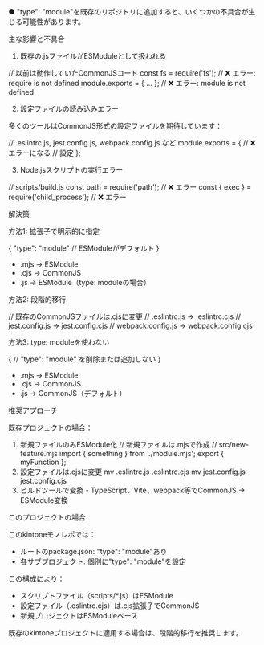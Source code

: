 ● "type": "module"を既存のリポジトリに追加すると、いくつかの不具合が生じる可能性があります。

  主な影響と不具合

  1. 既存の.jsファイルがESModuleとして扱われる

  // 以前は動作していたCommonJSコード
  const fs = require('fs');  // ❌ エラー: require is not defined
  module.exports = { ... };  // ❌ エラー: module is not defined

  2. 設定ファイルの読み込みエラー

  多くのツールはCommonJS形式の設定ファイルを期待しています：

  // .eslintrc.js, jest.config.js, webpack.config.js など
  module.exports = {  // ❌ エラーになる
    // 設定
  };

  3. Node.jsスクリプトの実行エラー

  // scripts/build.js
  const path = require('path');  // ❌ エラー
  const { exec } = require('child_process');  // ❌ エラー

  解決策

  方法1: 拡張子で明示的に指定

  {
    "type": "module"  // ESModuleがデフォルト
  }

  - .mjs → ESModule
  - .cjs → CommonJS
  - .js → ESModule（type: moduleの場合）

  方法2: 段階的移行

  // 既存のCommonJSファイルは.cjsに変更
  // .eslintrc.js → .eslintrc.cjs
  // jest.config.js → jest.config.cjs
  // webpack.config.js → webpack.config.cjs

  方法3: type: moduleを使わない

  {
    // "type": "module" を削除または追加しない
  }

  - .mjs → ESModule
  - .cjs → CommonJS
  - .js → CommonJS（デフォルト）

  推奨アプローチ

  既存プロジェクトの場合：

  1. 新規ファイルのみESModule化
  // 新規ファイルは.mjsで作成
  // src/new-feature.mjs
  import { something } from './module.mjs';
  export { myFunction };
  2. 設定ファイルは.cjsに変更
  mv .eslintrc.js .eslintrc.cjs
  mv jest.config.js jest.config.cjs
  3. ビルドツールで変換
    - TypeScript、Vite、webpack等でCommonJS → ESModule変換

  このプロジェクトの場合

  このkintoneモノレポでは：

  - ルートのpackage.json: "type": "module"あり
  - 各サブプロジェクト: 個別に"type": "module"を設定

  この構成により：
  - スクリプトファイル（scripts/*.js）はESModule
  - 設定ファイル（.eslintrc.cjs）は.cjs拡張子でCommonJS
  - 新規プロジェクトはESModuleベース

  既存のkintoneプロジェクトに適用する場合は、段階的移行を推奨します。